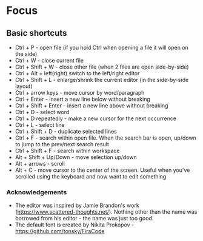 # Focus

## Basic shortcuts

- Ctrl + P - open file (if you hold Ctrl when opening a file it will open on the side)
- Ctrl + W - close current file
- Ctrl + Shift + W - close other file (when 2 files are open side-by-side)
- Ctrl + Alt + left(right) switch to the left/right editor
- Ctrl + Shift + L - enlarge/shrink the current editor (in the side-by-side layout)
- Ctrl + arrow keys - move cursor by word/paragraph
- Ctrl + Enter - insert a new line below without breaking
- Ctrl + Shift + Enter - insert a new line above without breaking
- Ctrl + D - select word
- Ctrl + D repeatedly - make a new cursor for the next occurrence
- Ctrl + L - select line
- Ctrl + Shift + D - duplicate selected lines
- Ctrl + F - search within open file. When the search bar is open, up/down to jump to the prev/next search result
- Ctrl + Shift + F - search within workspace
- Alt + Shift + Up/Down - move selection up/down
- Alt + arrows - scroll
- Alt + C - move cursor to the center of the screen. Useful when you've scrolled using the keyboard and now want to edit something

### Acknowledgements

- The editor was inspired by Jamie Brandon's work (https://www.scattered-thoughts.net/). Nothing other than the name was borrowed from his editor - the name was just too good.
- The default font is created by Nikita Prokopov - https://github.com/tonsky/FiraCode
